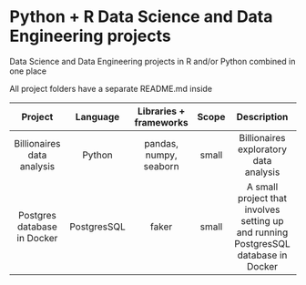 # Python + R Data Science and Data Engineering projects 
Data Science and Data Engineering projects in R and/or Python combined in one place 

All project folders have a separate README.md inside

|         **Project**         | **Language** | **Libraries + frameworks** | **Scope** |                                   **Description**                                   |     **Folder**     |
|:---------------------------:|:------------:|:--------------------------:|:---------:|:-----------------------------------------------------------------------------------:|:------------------:|
| Billionaires data analysis  |    Python    |   pandas, numpy, seaborn   |   small   |                       Billionaires exploratory data analysis                        |    Billionaires    |
| Postgres database in Docker | PostgresSQL  |           faker            |   small   | A small project that involves setting up and running PostgresSQL database in Docker | postgres_db_docker |
